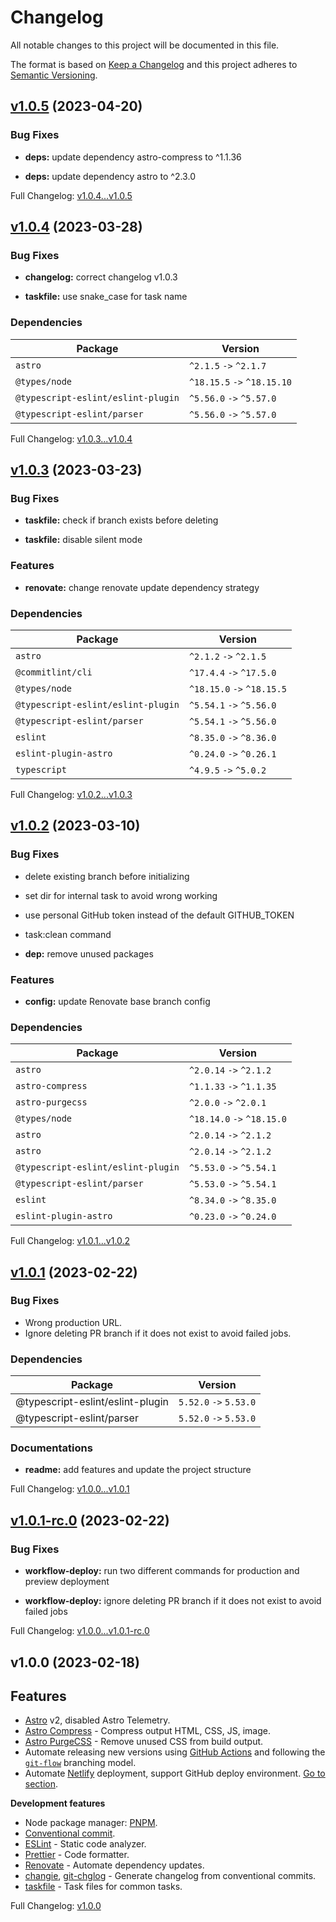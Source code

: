 # Changelog

All notable changes to this project will be documented in this file.

The format is based on [Keep a Changelog](http://keepachangelog.com/en/1.0.0/) and this project adheres to [Semantic Versioning](http://semver.org).

## [v1.0.5](https://github.com/ansidev/astro-basic-template/compare/v1.0.4...v1.0.5) (2023-04-20)

### Bug Fixes

- **deps:** update dependency astro-compress to ^1.1.36

- **deps:** update dependency astro to ^2.3.0

Full Changelog: [v1.0.4...v1.0.5](https://github.com/ansidev/astro-basic-template/compare/v1.0.4...v1.0.5)

## [v1.0.4](https://github.com/ansidev/astro-basic-template/compare/v1.0.3...v1.0.4) (2023-03-28)

### Bug Fixes

- **changelog:** correct changelog v1.0.3

- **taskfile:** use snake_case for task name

### Dependencies

| Package                            | Version                     |
| ---------------------------------- | --------------------------- |
| `astro`                            | `^2.1.5` `->` `^2.1.7`      |
| `@types/node`                      | `^18.15.5` `->` `^18.15.10` |
| `@typescript-eslint/eslint-plugin` | `^5.56.0` `->` `^5.57.0`    |
| `@typescript-eslint/parser`        | `^5.56.0` `->` `^5.57.0`    |

Full Changelog: [v1.0.3...v1.0.4](https://github.com/ansidev/astro-basic-template/compare/v1.0.3...v1.0.4)

## [v1.0.3](https://github.com/ansidev/astro-basic-template/compare/v1.0.2...v1.0.3) (2023-03-23)

### Bug Fixes

- **taskfile:** check if branch exists before deleting

- **taskfile:** disable silent mode

### Features

- **renovate:** change renovate update dependency strategy

### Dependencies

| Package                            | Version                    |
| ---------------------------------- | -------------------------- |
| `astro`                            | `^2.1.2` `->` `^2.1.5`     |
| `@commitlint/cli`                  | `^17.4.4` `->` `^17.5.0`   |
| `@types/node`                      | `^18.15.0` `->` `^18.15.5` |
| `@typescript-eslint/eslint-plugin` | `^5.54.1` `->` `^5.56.0`   |
| `@typescript-eslint/parser`        | `^5.54.1` `->` `^5.56.0`   |
| `eslint`                           | `^8.35.0` `->` `^8.36.0`   |
| `eslint-plugin-astro`              | `^0.24.0` `->` `^0.26.1`   |
| `typescript`                       | `^4.9.5` `->` `^5.0.2`     |

Full Changelog: [v1.0.2...v1.0.3](https://github.com/ansidev/astro-basic-template/compare/v1.0.2...v1.0.3)

## [v1.0.2](https://github.com/ansidev/astro-basic-template/compare/v1.0.1...v1.0.2) (2023-03-10)

### Bug Fixes

- delete existing branch before initializing

- set dir for internal task to avoid wrong working

- use personal GitHub token instead of the default GITHUB_TOKEN

- task:clean command

- **dep:** remove unused packages

### Features

- **config:** update Renovate base branch config

### Dependencies

| Package                            | Version                    |
| ---------------------------------- | -------------------------- |
| `astro`                            | `^2.0.14` `->` `^2.1.2`    |
| `astro-compress`                   | `^1.1.33` `->` `^1.1.35`   |
| `astro-purgecss`                   | `^2.0.0` `->` `^2.0.1`     |
| `@types/node`                      | `^18.14.0` `->` `^18.15.0` |
| `astro`                            | `^2.0.14` `->` `^2.1.2`    |
| `astro`                            | `^2.0.14` `->` `^2.1.2`    |
| `@typescript-eslint/eslint-plugin` | `^5.53.0` `->` `^5.54.1`   |
| `@typescript-eslint/parser`        | `^5.53.0` `->` `^5.54.1`   |
| `eslint`                           | `^8.34.0` `->` `^8.35.0`   |
| `eslint-plugin-astro`              | `^0.23.0` `->` `^0.24.0`   |

Full Changelog: [v1.0.1...v1.0.2](https://github.com/ansidev/astro-basic-template/compare/v1.0.1...v1.0.2)

## [v1.0.1](https://github.com/ansidev/astro-basic-template/compare/v1.0.1-rc.0...v1.0.1) (2023-02-22)

### Bug Fixes

- Wrong production URL.
- Ignore deleting PR branch if it does not exist to avoid failed jobs.

### Dependencies

| Package                          | Version                |
| -------------------------------- | ---------------------- |
| @typescript-eslint/eslint-plugin | `5.52.0` `->` `5.53.0` |
| @typescript-eslint/parser        | `5.52.0` `->` `5.53.0` |

### Documentations

- **readme:** add features and update the project structure

Full Changelog: [v1.0.0...v1.0.1](https://github.com/ansidev/astro-basic-template/compare/v1.0.0...v1.0.1)

## [v1.0.1-rc.0](https://github.com/ansidev/astro-basic-template/compare/v1.0.0...v1.0.1-rc.0) (2023-02-22)

### Bug Fixes

- **workflow-deploy:** run two different commands for production and preview deployment

- **workflow-deploy:** ignore deleting PR branch if it does not exist to avoid failed jobs

Full Changelog: [v1.0.0...v1.0.1-rc.0](https://github.com/ansidev/astro-basic-template/compare/v1.0.0...v1.0.1-rc.0)

## v1.0.0 (2023-02-18)

## Features

- [Astro](https://astro.build) v2, disabled Astro Telemetry.
- [Astro Compress](https://github.com/astro-community/astro-compress) - Compress output HTML, CSS, JS, image.
- [Astro PurgeCSS](https://github.com/codiume/orbit/tree/main/packages/astro-purgecss) - Remove unused CSS from build output.
- Automate releasing new versions using [GitHub Actions](https://github.com/features/actions) and following the [`git-flow`](https://nvie.com/posts/a-successful-git-branching-model/) branching model.
- Automate [Netlify](https://netlify.com/) deployment, support GitHub deploy environment. [Go to section](#github-deploy-environment).

**Development features**

- Node package manager: [PNPM](https://pnpm.io/).
- [Conventional commit](https://conventionalcommits.org/).
- [ESLint](https://eslint.org) - Static code analyzer.
- [Prettier](https://prettier.io) - Code formatter.
- [Renovate](https://www.mend.io/free-developer-tools/renovate/) - Automate dependency updates.
- [changie](https://changie.dev), [git-chglog](https://github.com/git-chglog/git-chglog) - Generate changelog from conventional commits.
- [taskfile](https://github.com/ansidev/taskfile) - Task files for common tasks.

Full Changelog: [v1.0.0](https://github.com/ansidev/astro-basic-template/commits/v1.0.0)
